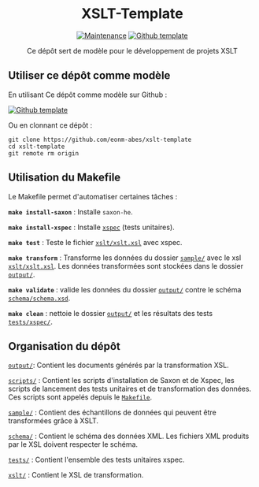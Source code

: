 <div align="center">

# XSLT-Template

[![Maintenance](https://img.shields.io/badge/Maintained%3F-yes-green.svg?style=for-the-badge)](https://GitHub.com/eonm-abes/xslt-template/graphs/commit-activity)
[![Github template](https://img.shields.io/badge/USE%20THIS%20REPO%20AS%20GITHUB%20TEMPLATE-blue?style=for-the-badge&logo=Github&logoColor=white)](https://github.com/eonm-abes/xslt-template/generate)


Ce dépôt sert de modèle pour le développement de projets XSLT

</div>

## Utiliser ce dépôt comme modèle

En utilisant Ce dépôt comme modèle sur Github :

[![Github template](https://img.shields.io/badge/USE%20THIS%20REPO%20AS%20GITHUB%20TEMPLATE-blue?style=for-the-badge&logo=Github&logoColor=white)](https://github.com/eonm-abes/xslt-template/generate)

Ou en clonnant ce dépôt :

```
git clone https://github.com/eonm-abes/xslt-template
cd xslt-template
git remote rm origin
```

## Utilisation du Makefile

Le Makefile permet d'automatiser certaines tâches :

__`make install-saxon`__ : Installe `saxon-he`.

__`make install-xspec`__ : Installe [`xspec`](https://github.com/xspec/xspec) (tests unitaires).

__`make test`__ : Teste le fichier [`xslt/xslt.xsl`](xslt/xslt.xsl) avec xspec.

__`make transform`__ : Transforme les données du dossier [`sample/`](sample/) avec le xsl [`xslt/xslt.xsl`](xslt/xslt.xsl). Les données transformées sont stockées dans le dossier [`output/`](output/).

__`make validate`__ : valide les données du dossier [`output/`](output) contre le schéma [`schema/schema.xsd`](schema/schema.xsd).

__`make clean`__ : nettoie le dossier [`output/`](output) et les résultats des tests [`tests/xspec/`](tests/xspec/).

## Organisation du dépôt

[`output/`](output): Contient les documents générés par la transformation XSL.

[`scripts/`](scripts) : Contient les scripts d'installation de Saxon et de Xspec, les scripts de lancement des tests unitaires et de transformation des données. Ces scripts sont appelés depuis le [`Makefile`](Makefile).

[`sample/`](sample) : Contient des échantillons de données qui peuvent être transformées grâce à XSLT.

[`schema/`](schema) : Contient le schéma des données XML. Les fichiers XML produits par le XSL doivent respecter le schéma.

[`tests/`](tests) : Contient l'ensemble des tests unitaires xspec.
 
[`xslt/`](xslt) : Contient le XSL de transformation.
